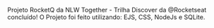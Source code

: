 Projeto RocketQ da NLW Together - Trilha Discover da @Rocketseat concluído! O Projeto foi feito utilizando: EJS, CSS, NodeJs e SQLite. 
